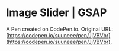 # Image Slider | GSAP

A Pen created on CodePen.io. Original URL: [https://codepen.io/suuneee/pen/JjVBVbr](https://codepen.io/suuneee/pen/JjVBVbr).

